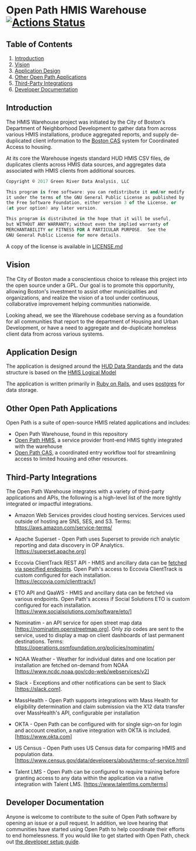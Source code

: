 # Open Path HMIS Warehouse [![Actions Status](https://github.com/greenriver/hmis-warehouse/workflows/Bundle%20Audit%20and%20Brakeman/badge.svg)](https://github.com/greenriver/hmis-warehouse/actions)

## Table of Contents
1. [Introduction](#introduction)
2. [Vision](#vision)
3. [Application Design](#application-design)
4. [Other Open Path Applications](#other-open-path-applications)
5. [Third-Party Integrations](#third-party-integrations)
6. [Developer Documentation](#developer-documentation)

## Introduction

The HMIS Warehouse project was initiated by the City of Boston's Department of Neighborhood Development to gather data from across various HMIS installations, produce aggregated reports, and supply de-duplicated client information to the [Boston CAS](https://github.com/greenriver/boston-cas) system for Coordinated Access to housing.

At its core the Warehouse ingests standard HUD HMIS CSV files, de duplicates clients across HMIS data sources, and aggregates data associated with HMIS clients from additional sources.

```a
Copyright © 2017 Green River Data Analysis, LLC

This program is free software: you can redistribute it and/or modify
it under the terms of the GNU General Public License as published by
the Free Software Foundation, either version 3 of the License, or
(at your option) any later version.

This program is distributed in the hope that it will be useful,
but WITHOUT ANY WARRANTY; without even the implied warranty of
MERCHANTABILITY or FITNESS FOR A PARTICULAR PURPOSE.  See the
GNU General Public License for more details.
```

A copy of the license is available in [LICENSE.md](https://github.com/greenriver/hmis-warehouse/blob/production/LICENSE.md)

## Vision

The City of Boston made a conscientious choice to release this project into the open source under a GPL. Our goal is to promote this opportunity, allowing Boston's investment to assist other municipalities and organizations, and realize the vision of a tool under continuous, collaborative improvement helping communities nationwide.

Looking ahead, we see the Warehouse codebase serving as a foundation for all communities that report to the department of Housing and Urban Development, or have a need to aggregate and de-duplicate homeless client data from across various systems.

## Application Design

The application is designed around the [HUD Data Standards](https://www.hudexchange.info/programs/hmis/hmis-data-and-technical-standards/) and the data structure is based on the [HMIS Logical Model](https://github.com/hmis-interop/logical-model)

The application is written primarily in [Ruby on Rails](http://rubyonrails.org), and uses [postgres](https://www.postgresql.org/) for data storage.

## Other Open Path Applications
Open Path is a suite of open-source HMIS related applications and includes:
- Open Path Warehouse, found in this repository
- [Open Path HMIS](http://github.com/greenriver/hmis-frontend), a service provider front-end HMIS tightly integrated with the warehouse
- [Open Path CAS](https://github.com/greenriver/boston-cas), a coordinated entry workflow tool for streamlining access to limited housing and other resources.

## Third-Party Integrations
The Open Path Warehouse integrates with a variety of third-party applications and APIs, the following is a high-level list of the more tightly integrated or impactful integrations.

- Amazon Web Services provides cloud hosting services. Services used outside of hosting are SNS, SES, and S3.
  Terms: https://aws.amazon.com/service-terms/

- Apache Superset - Open Path uses Superset to provide rich analytic reporting and data discovery in OP Analytics. [https://superset.apache.org]

- Eccovia ClientTrack REST API - HMIS and ancillary data can be [fetched via specified endpoints](https://apidoc.eccovia.com).  Open Path's access to Eccovia ClientTrack is custom configured for each installation. [https://eccovia.com/clienttrack/]

- ETO API and QaaWS - HMIS and ancillary data can be fetched via various endpoints.  Open Path's access if Social Solutions ETO is custom configured for each installation. [https://www.socialsolutions.com/software/eto/]

- Nominatim - an API service for open street map data [https://nominatim.openstreetmap.org]. Only zip codes are sent to the service, used to display a map on client dashboards of last permanent destinations.
  Terms: https://operations.osmfoundation.org/policies/nominatim/

- NOAA Weather - Weather for individual dates and one location per installation are fetched on-demand from NOAA [https://www.ncdc.noaa.gov/cdo-web/webservices/v2]

- Slack - Exceptions and other notifications can be sent to Slack [https://slack.com].

- MassHealth - Open Path supports integrations with Mass Health for eligibility determination and claim submission via the X12 data transfer over MassHealth's API, configurable per installation

- OKTA - Open Path can be configured with for single sign-on for login and account creation, a native integration with OKTA is included. [https://www.okta.com]

- US Census - Open Path uses US Census data for comparing HMIS and population data. [https://www.census.gov/data/developers/about/terms-of-service.html]

- Talent LMS - Open Path can be configured to require training before granting access to any data within the application via a native integration with Talent LMS. [https://www.talentlms.com/terms]

## Developer Documentation
Anyone is welcome to contribute to the suite of Open Path software by opening an issue or a pull request.  In addition, we love hearing that communities have started using Open Path to help coordinate their efforts to end homelessness.  If you would like to get started with Open Path, check out [the developer setup guide](docs/developer_setup.md).

